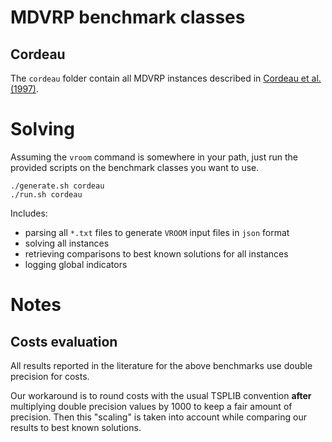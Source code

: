 # MDVRP benchmark classes

## Cordeau

The `cordeau` folder contain all MDVRP instances described in [Cordeau
et al. (1997)](http://vrp-rep.org/datasets/item/2017-0010.html).

# Solving

Assuming the `vroom` command is somewhere in your path, just run the
provided scripts on the benchmark classes you want to use.

```
./generate.sh cordeau
./run.sh cordeau
```

Includes:

- parsing all `*.txt` files to generate `VROOM` input files in `json` format
- solving all instances
- retrieving comparisons to best known solutions for all instances
- logging global indicators

# Notes

## Costs evaluation

All results reported in the literature for the above benchmarks use
double precision for costs.

Our workaround is to round costs with the usual TSPLIB convention
**after** multiplying double precision values by 1000 to keep a fair
amount of precision. Then this "scaling" is taken into account while
comparing our results to best known solutions.
